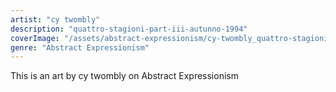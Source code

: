 ```yaml
---
artist: "cy twombly"
description: "quattro-stagioni-part-iii-autunno-1994"
coverImage: "/assets/abstract-expressionism/cy-twombly_quattro-stagioni-part-iii-autunno-1994.jpg"
genre: "Abstract Expressionism"
---
```

This is an art by cy twombly on Abstract Expressionism

